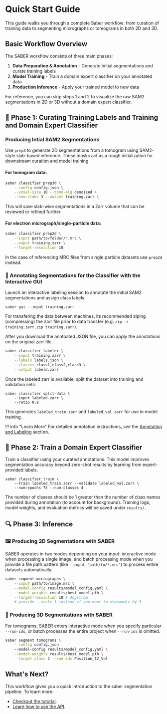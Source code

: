 # Quick Start Guide

This guide walks you through a complete Saber workflow: from curation of training data to segmenting micrographs or tomograms in both 2D and 3D.

## Basic Workflow Overview

The SABER workflow consists of three main phases:

1. **Data Preparation & Annotation** - Generate initial segmentations and curate training labels
2. **Model Training** - Train a domain expert classifier on your annotated data
3. **Production Inference** - Apply your trained model to new data

For reference, you can skip steps 1 and 2 to visualize the raw SAM2 segmentations in 2D or 3D without a domain expert classifier. 

## 🧩 Phase 1: Curating Training Labels and Training and Domain Expert Classifier 

### Producing Intial SAM2 Segmentations
Use `prep3` to generate 2D segmentations from a tomogram using SAM2-style slab-based inference. These masks act as a rough initialization for downstream curation and model training.

#### For tomogram data:
```bash
saber classifier prep3d \
    --config config.json \
    --voxel-size 10 --tomo-alg denoised \
    --num-slabs 3 --output training.zarr \
```
This will save slab-wise segmentations in a Zarr volume that can be reviewed or refined further.

#### For electron micrograph/single-particle data:
```bash
saber classifier prep2d \
    --input path/to/folder/*.mrc \
    --ouput training.zarr \
    --target-resolution 10 
```

In the case of referencing MRC files from single particle datasets use `prep2d` instead. 

### 🎨 Annotating Segmentations for the Classifier with the Interactive GUI

Launch an interactive labeling session to annotate the initial SAM2 segmentations and assign class labels.
```
saber gui --input training.zarr 
```

For transfering the data between machines, its recommended ziping (compressing) the zarr file prior to data transfer (e.g. `zip -r training.zarr.zip training.zarr`).

After you download the anntoated JSON file, you can apply the annotations on the original zarr file. 

```bash
saber classifier labeler \
    --input training.zarr \
    --labels labels.json \
    --classes class1,class2,class3 \
    --output labeld.zarr
```

Once the labeled zarr is available, split the dataset into training and validation sets:

```
saber classifier split-data \
    --input labeled.zarr \
    --ratio 0.8
```
This generates `labeled_train.zarr` and `labeled_val.zarr` for use in model training.

!!! info "Learn More"
    For detailed annotation instructions, see the [Annotation and Labeling](../tutorials/preprocessing.md#-annotation-with-the-saber-gui) section.

## 🧠 Phase 2: Train a Domain Expert Classifier

Train a classifier using your curated annotations. This model improves segmentation accuracy beyond zero-shot results by learning from expert-provided labels.
```
saber classifier train \
    --train labeled_train.zarr --validate labeled_val.zarr \
    --num-epochs 75 --num-classes 4 
```
The number of classes should be 1 greater than the number of class names provided during annotation (to account for background).
Training logs, model weights, and evaluation metrics will be saved under `results/`.

## 🔍 Phase 3: Inference

### 🖼️ Producing 2D Segmentations with SABER

SABER operates in two modes depending on your input: interactive mode when processing a single image, and batch processing mode when you provide a file path pattern (like `--input 'path/to/*.mrc'`) to process entire datasets automatically.

```bash
saber segment micrographs \
    --input path/to/image.mrc \
    --model-config results/model_config.yaml \
    --model-weights results/best_model.pth \
    --target-resolution 10 # Angstrom 
    # provide --scale 3 instead if you want to dowsample by 3
```

### 🧊 Producing 3D Segmentations with SABER 

For tomograms, SABER enters interactive mode when you specify particular `--run-ids`, or batch processes the entire project when `--run-ids` is omitted.

```bash
saber segment tomograms \
    --config config.json
    --model-config results/model_config.yaml \
    --model-weights results/best_model.pth \
    --target-class 2 --run-ids Position_12_Vol
```

## What's Next?
This workflow gives you a quick introduction to the saber segmentation pipeline. To learn more:

* [Checkout the tutorial](../tutorials/introduction.md).
* [Learn how to use the API](../api/overview.md). 
